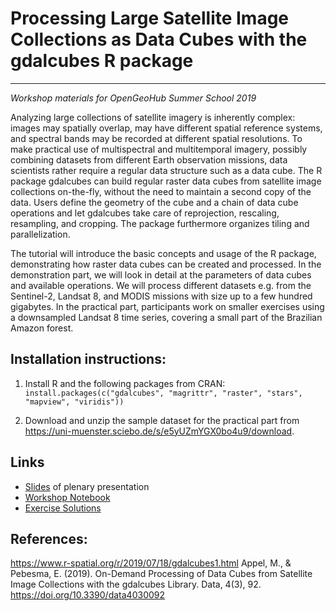 # Processing Large Satellite Image Collections as Data Cubes with the gdalcubes R package

--- 

*Workshop materials for OpenGeoHub Summer School 2019*

Analyzing large collections of satellite imagery is inherently complex: images may spatially overlap, may have different spatial reference systems, and spectral bands may be recorded at different spatial resolutions. To make practical use of multispectral and multitemporal imagery, possibly combining datasets from different Earth observation missions, data scientists rather require a regular data structure such as a data cube. The R package gdalcubes can build regular raster data cubes from satellite image collections on-the-fly, without the need to maintain a second copy of the data. Users define the geometry of the cube and a chain of data cube operations and let gdalcubes take care of reprojection, rescaling, resampling, and cropping. The package furthermore organizes tiling and parallelization.

The tutorial will introduce the basic concepts and usage of the R package, demonstrating how raster data cubes can be created and processed. In the demonstration part, we will look in detail at the parameters of data cubes and available operations. We will process different datasets e.g. from the Sentinel-2, Landsat 8, and MODIS missions with size up to a few hundred gigabytes. In the practical part, participants work on smaller exercises using a downsampled Landsat 8 time series, covering a small part of the Brazilian Amazon forest.

## Installation instructions: 

1. Install R and the following packages from CRAN: `install.packages(c("gdalcubes", "magrittr", "raster", "stars", "mapview", "viridis"))`

2. Download and unzip the sample dataset for the practical part from https://uni-muenster.sciebo.de/s/e5yUZmYGX0bo4u9/download.


## Links

- [Slides]() of plenary presentation
- [Workshop Notebook](https://appelmar.github.io/opengeohub_summerschool2019/tutorial.html)
- [Exercise Solutions](https://github.com/appelmar/opengeohub_summerschool2019/blob/master/solutions.R)




## References:
https://www.r-spatial.org/r/2019/07/18/gdalcubes1.html
Appel, M., & Pebesma, E. (2019). On-Demand Processing of Data Cubes from Satellite Image Collections with the gdalcubes Library. Data, 4(3), 92. https://doi.org/10.3390/data4030092

